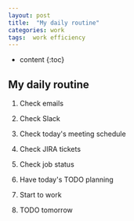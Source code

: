 ```yaml
---
layout: post
title:  "My daily routine"
categories: work
tags:  work efficiency
---
```


* content
{:toc}


## My daily routine
1. Check emails
2. Check Slack
3. Check today's meeting schedule
4. Check JIRA tickets
5. Check job status
6. Have today's TODO planning
7. Start to work

10. TODO tomorrow

